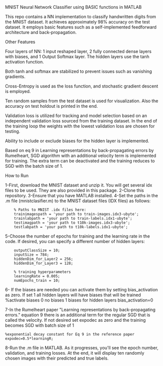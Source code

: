MNIST Neural Network Classifier using BASIC functions in MATLAB

This repo contains a NN implementation to classify handwritten digits from the MNIST dataset. It achieves approximately 98% accuracy on the test dataset. It employs basic features such as a self-implemented feedforward architecture and back-propagation.

Other Features

Four layers of NN: 1 input reshaped layer, 2 fully connected dense layers with biases, and 1 Output Softmax layer. The hidden layers use the tanh activation function.

Both tanh and softmax are stabilized to prevent issues such as vanishing gradients.

Cross-Entropy is used as the loss function, and stochastic gradient descent is employed.

Ten random samples from the test dataset is used for visualization. Also the accuracy on test holdout is printed in the end.

Validation loss is utilized for tracking and model selection based on an independent validation loss sourced from the training dataset.
In the end of the training loop the weights with the lowest validation loss are chosen for testing.

Ability to include or exclude biases for the hidden layer is implemented.

Based on eq 9 in Learning representations by back-propagating errors by Rumelheart, SGD algorithm with an additional velocity term is implemented for training. The extra term can be deactivated and the training reduces to SGD with the batch size of 1.



How to Run

1-First, download the MNIST dataset and unzip it. You will get several idx files to be used. They are also provided in this package.
2-Clone this repository.
3-Ensure that you have MATLAB installed.
4-Set the paths in the .m file (mnistclasifier.m) to the MNIST dataset files (IDX files) as follows:


        % Paths to MNIST .idx files here:
        trainimagespath = 'your path to train-images.idx3-ubyte';
        trainlabpath = 'your path to train-labels.idx1-ubyte';
        testimagpath = 'your path to t10k-images.idx3-ubyte';
        testlabpath = 'your path to t10k-labels.idx1-ubyte';



5-Choose the number of epochs for training and the learning rate in the code. If desired, you can specify a different number of hidden layers:


        outputClassSize = 10;
        inputSize = 784;
        hiddenDim_for_Layer2 = 256;
        hiddenDim_for_Layer3 = 128;

        % training hyperparameters
        learningRate = 0.005;
        numEpochs_train = 10;

6- If the biases are needed you can activate them by setting bias_activation as zero.
If set 1 all hidden layers will have biases that will be trained
	%activate biases 0 no biases 1 biases for hidden layers
	bias_activation=0



7-In the Rumelheart paper "Learning representations by back-propagating errors."  equation 9 there is an additional term for the regular SGD that is called the velocity.
If not desired set expodec as zero and the training becomes SGD with batch size of 1

	%exponential decay constant for Eq 9 in the reference paper
	expodec=0.5*learningR;

8-Run the .m file in MATLAB. As it progresses, you'll see the epoch number, validation, and training losses.
At the end, it will display ten randomly chosen images with their predicted and true labels.

